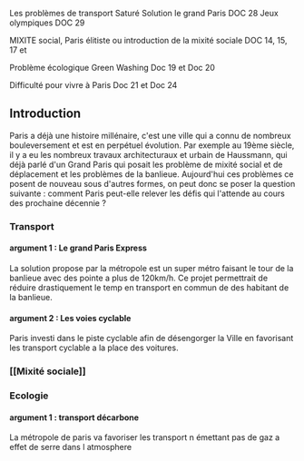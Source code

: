 Les problèmes de transport 
	Saturé
			Solution le grand Paris DOC 28 
Jeux olympiques 
DOC 29 

MIXITE social, Paris élitiste ou introduction de la mixité sociale DOC 14, 15, 17 et 

Problème écologique 
	Green Washing 
Doc 19 et Doc 20

Difficulté pour vivre à Paris Doc 21 et Doc 24

## Introduction 

Paris a déjà une histoire millénaire, c'est une ville qui a connu de nombreux bouleversement et est en perpétuel évolution. Par exemple au 19ème siècle, il y a eu les nombreux travaux architecturaux et urbain  de Haussmann, qui  déjà parlé d'un Grand Paris qui posait les problème de mixité social et de déplacement et les problèmes de la banlieue. Aujourd'hui ces problèmes ce posent de nouveau sous d'autres formes, on peut donc se poser la question suivante : comment Paris peut-elle relever les défis qui l'attende au cours des prochaine décennie ?

### Transport

#### argument 1 : Le grand Paris Express
La solution propose par la métropole est un super métro faisant le tour de la banlieue avec des pointe a plus de 120km/h.  Ce projet permettrait de réduire drastiquement le temp en transport en commun de des habitant de la banlieue.
#### argument 2 : Les voies cyclable
Paris investi dans le piste cyclable afin de désengorger la Ville en favorisant les transport cyclable a la place des voitures.

### [[Mixité sociale]]

### Ecologie
#### argument 1 : transport décarbone
La métropole de paris va favoriser les transport n émettant pas de gaz a effet de serre dans l atmosphere